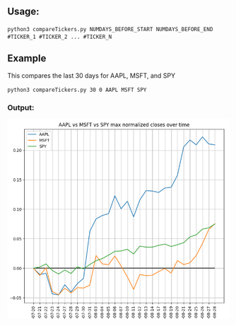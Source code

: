 ## Usage:
`python3 compareTickers.py NUMDAYS_BEFORE_START NUMDAYS_BEFORE_END #TICKER_1 #TICKER_2 ... #TICKER_N`

## Example
This compares the last 30 days for AAPL, MSFT, and SPY

`python3 compareTickers.py 30 0 AAPL MSFT SPY`

### Output:
![SPY, AAPL, and MSFT](https://github.com/erikgroving/stock_predictor/blob/master/example.PNG?raw=true)